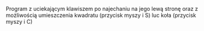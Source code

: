 Program z uciekającym klawiszem po najechaniu na jego lewą stronę oraz z możliwością umieszczenia kwadratu (przycisk myszy i S) luc koła (przycisk myszy i C)
